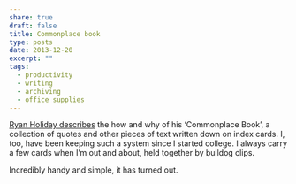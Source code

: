 ```yaml
---
share: true
draft: false
title: Commonplace book
type: posts
date: 2013-12-20
excerpt: ""
tags:
  - productivity
  - writing
  - archiving
  - office supplies
---
```


[Ryan Holiday describes](http://thoughtcatalog.com/ryan-holiday/2013/08/how-and-why-to-keep-a-commonplace-book/) the how and why of his ‘Commonplace Book’, a collection of quotes and other pieces of text written down on index cards. I, too, have been keeping such a system since I started college. I always carry a few cards when I’m out and about, held together by bulldog clips.

Incredibly handy and simple, it has turned out.